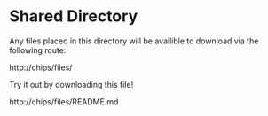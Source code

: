 # Shared Directory

Any files placed in this directory will be availible to download via
the following route:

http://chips/files/<filename>

Try it out by downloading this file! 

http://chips/files/README.md